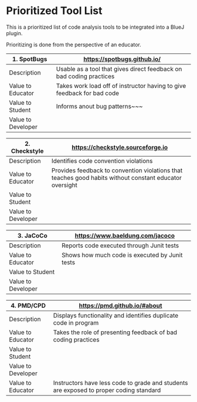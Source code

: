 # Prioritized Tool List

This is a prioritized list of code analysis tools to be integrated into a BlueJ plugin.

Prioritizing is done from the perspective of an educator.



| 1. SpotBugs | https://spotbugs.github.io/ |
| ------ | ------ |
|Description| Usable as a tool that gives direct feedback on bad coding practices |
| Value to Educator| Takes work load off of instructor having to give feedback for bad code |
| Value to Student | Informs anout bug patterns~~~
|Value to Developer| 
 
| 2. Checkstyle | https://checkstyle.sourceforge.io |
| ------ | ------ |
| Description | Identifies code convention violations |
| Value to Educator | Provides feedback to convention violations that teaches good habits without constant educator oversight |
| Value to Student |
| Value to Developer |

| 3. JaCoCo | https://www.baeldung.com/jacoco |
| ------ | ------ |
| Description | Reports code executed through Junit tests |
| Value to Educator | Shows how much code is executed by Junit tests |
| Value to Student |
| Value to Developer|

| 4. PMD/CPD | https://pmd.github.io/#about |
| ------ | ------ |
| Description | Displays functionality and identifies duplicate code in program |
| Value to Educator | Takes the role of presenting feedback of bad coding practices |
| Value to Student |
| Value to Developer |
| Value to Educator | Instructors have less code to grade and students are exposed to proper coding standard |





